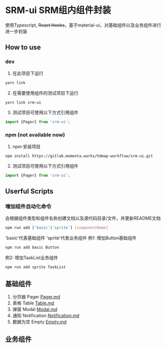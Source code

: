 # SRM-ui SRM组内组件封装

使用Typescript, ~~React Hooks~~，基于material-ui，对基础组件以及业务组件进行进一步封装

## How to use

### dev

1. 在此项目下运行
```bash
yarn link
```
2. 在需要使用组件的测试项目下运行
```bash
yarn link srm-ui
```
3. 测试项目可使用以下方式引用组件
```javascript
import {Pager} from 'srm-ui';
```

### npm (not available now)

1. npm 安装项目
```bash
npm install https://gitlab.momenta.works/hdmap-workflow/srm-ui.git
```
2. 测试项目可使用以下方式引用组件
```javascript
import {Pager} from 'srm-ui';
```

## Userful Scripts

### 增加组件自动化命令
会根据组件类型和组件名称创建文档以及源代码目录/文件，并更新README文档
```bash
npm run add ['basic'|'sprite'] [componentName]
```
'basic'代表基础组件
'sprite'代表业务组件
例1: 增加Button基础组件
```bash
npm run add basic Button
```
例2: 增加TaskList业务组件
```bash
npm run add sprite TaskList
```
## 基础组件

1. 分页器 Pager [Pager.md](./docs/Pager.md)
2. 表格 Table [Table.md](./docs/Table.md)
3. 弹窗 Modal [Modal.md](./docs/Modal.md)
4. 通知 Notification [Notification.md](./docs/Notification.md)
5. 数据为空 Empty [Empty.md](./docs/Empty.md)


## 业务组件


